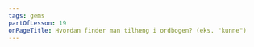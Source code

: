```yaml
---
tags: gems
partOfLesson: 19
onPageTitle: Hvordan finder man tilhæng i ordbogen? (eks. "kunne")
---
```

